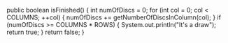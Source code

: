 public boolean isFinished() {
int numOfDiscs = 0;
for (int col = 0; col < COLUMNS; ++col) {
numOfDiscs +=
getNumberOfDiscsInColumn(col);
}
if (numOfDiscs >= COLUMNS * ROWS) {
System.out.println("It's a draw");
return true;
}
return false;
}
